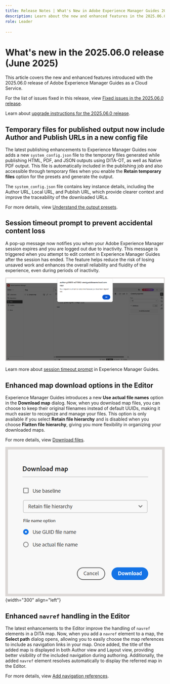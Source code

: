 ```yaml
---
title: Release Notes | What's New in Adobe Experience Manager Guides 2025.06.0 release
description: Learn about the new and enhanced features in the 2025.06.0 release of Adobe Experience Manager Guides
role: Leader

---
```

# What's new in the 2025.06.0 release (June 2025)

This article covers the new and enhanced features introduced with the 2025.06.0 release of Adobe Experience Manager Guides as a Cloud Service.

For the list of issues fixed in this release, view [Fixed issues in the 2025.06.0 release](fixed-issues-2025-06-0.md).

Learn about [upgrade instructions for the 2025.06.0  release](../release-info/upgrade-instructions-2025-06-0.md).

## Temporary files for published output now include Author and Publish URLs in a new config file

The latest publishing enhancements to Experience Manager Guides now adds a new `system_config.json` file to the temporary files generated while publishing HTML, PDF, and JSON outputs using DITA-OT, as well as Native PDF output. This file is automatically included in the publishing job and also accessible through temporary files when you enable the **Retain temporary files** option for the presets and generate the output.

The `system_config.json` file contains key instance details, including the Author URL, Local URL, and Publish URL, which provide clearer context and improve the traceability of the downloaded URLs.

For more details, view [Understand the output presets](../user-guide/generate-output-understand-presets.md).

## Session timeout prompt to prevent accidental content loss

A pop-up message now notifies you when your Adobe Experience Manager session expires and you are logged out due to inactivity. This message is triggered when you attempt to edit content in Experience Manager Guides after the session has ended. The feature helps reduce the risk of losing unsaved work and enhances the overall reliability and fluidity of the experience, even during periods of inactivity.

![](assets/sign-out-prompt.png)

Learn more about [session timeout prompt](../user-guide/session-timeout-prompt.md) in Experience Manager Guides. 

## Enhanced map download options in the Editor

Experience Manager Guides introduces a new **Use actual file names** option in the **Download map** dialog. Now, when you download map files, you can choose to keep their original filenames instead of default UUIDs, making it much easier to recognize and manage your files. This option is only available if you select **Retain file hierarchy** and is disabled when you choose **Flatten file hierarchy**, giving you more flexibility in organizing your downloaded maps.

For more details, view [Download files](../user-guide/authoring-download-assets.md#download-a-dita-map-file-from-the-editor).

![](assets/download-map-dialog-new.png){width="300" align="left"}


## Enhanced `navref` handling in the Editor

The latest enhancements to the Editor improve the handling of `navref` elements in a DITA map. Now, when you add a `navref` element to a map, the **Select path** dialog opens, allowing you to easily choose the map references to include as navigation links in your map. Once added, the title of the added map is displayed in both Author view and Layout view, providing better visibility of the included navigation during authoring.  Additionally, the added `navref` element resolves automatically to display the referred map in the Editor.

For more details, view [Add navigation references](../user-guide/map-editor-other-features.md#add-navigation-references).
